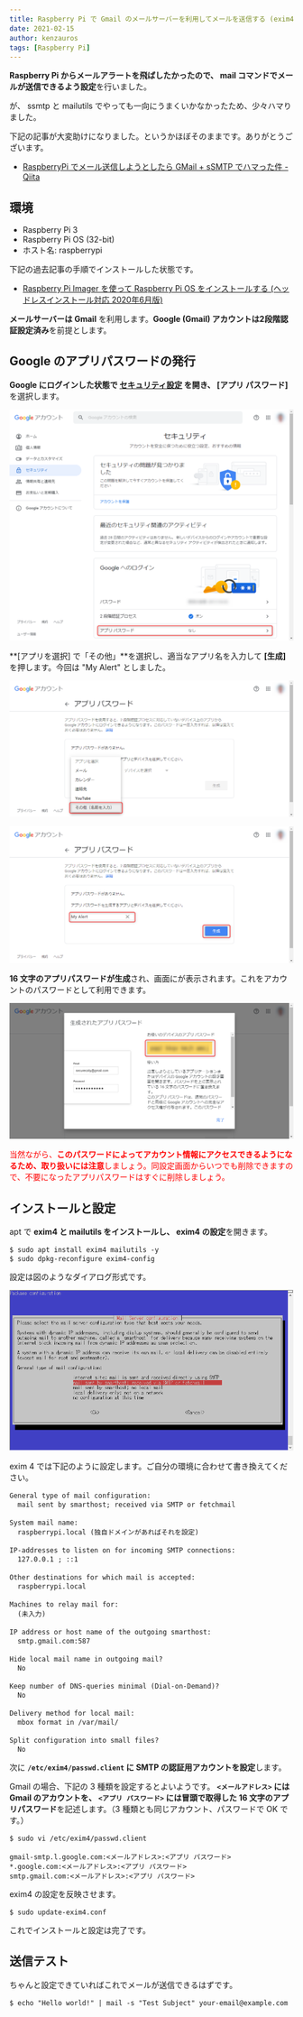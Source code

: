 ```yaml
---
title: Raspberry Pi で Gmail のメールサーバーを利用してメールを送信する (exim4)
date: 2021-02-15
author: kenzauros
tags: [Raspberry Pi]
---
```


**Raspberry Pi からメールアラートを飛ばしたかったので、 mail コマンドでメールが送信できるよう設定**を行いました。

が、 ssmtp と mailutils でやっても一向にうまくいかなかったため、少々ハマりました。

下記の記事が大変助けになりました。というかほぼそのままです。ありがとうございます。

- [RaspberryPi でメール送信しようとしたら GMail + sSMTP でハマった件 - Qiita](https://qiita.com/Kazuya_Murakami/items/bc520430fc1efdd0d118)

## 環境

- Raspberry Pi 3
- Raspberry Pi OS (32-bit)
- ホスト名: raspberrypi

下記の過去記事の手順でインストールした状態です。

- [Raspberry Pi Imager を使って Raspberry Pi OS をインストールする (ヘッドレスインストール対応 2020年6月版)](/install-raspberry-pi-os-with-raspberry-pi-imager/)

**メールサーバーは Gmail** を利用します。**Google (Gmail) アカウントは2段階認証設定済み**を前提とします。

## Google のアプリパスワードの発行

**Google にログインした状態で [セキュリティ設定](https://myaccount.google.com/security) を開き、 [アプリ パスワード]** を選択します。

![](images/send-mail-via-smtp-with-exim4-on-raspberry-pi-1.png)

**[アプリを選択] で「その他」**を選択し、適当なアプリ名を入力して **[生成]** を押します。今回は "My Alert" としました。

![](images/send-mail-via-smtp-with-exim4-on-raspberry-pi-2.png)

![](images/send-mail-via-smtp-with-exim4-on-raspberry-pi-3.png)

**16 文字のアプリパスワードが生成**され、画面にが表示されます。これをアカウントのパスワードとして利用できます。

![](images/send-mail-via-smtp-with-exim4-on-raspberry-pi-4.png)

<span style="color:red">当然ながら、**このパスワードによってアカウント情報にアクセスできるようになるため、取り扱いには注意**しましょう。同設定画面からいつでも削除できますので、不要になったアプリパスワードはすぐに削除しましょう。</span>

## インストールと設定

apt で **exim4 と mailutils をインストールし、 exim4 の設定**を開きます。

```
$ sudo apt install exim4 mailutils -y
$ sudo dpkg-reconfigure exim4-config
```

設定は図のようなダイアログ形式です。

![](images/send-mail-via-smtp-with-exim4-on-raspberry-pi-5.png)

exim 4 では下記のように設定します。ご自分の環境に合わせて書き換えてください。

```
General type of mail configuration:
  mail sent by smarthost; received via SMTP or fetchmail

System mail name:
  raspberrypi.local (独自ドメインがあればそれを設定)

IP-addresses to listen on for incoming SMTP connections:
  127.0.0.1 ; ::1

Other destinations for which mail is accepted:
  raspberrypi.local

Machines to relay mail for:
  (未入力)

IP address or host name of the outgoing smarthost:
  smtp.gmail.com:587

Hide local mail name in outgoing mail?
  No

Keep number of DNS-queries minimal (Dial-on-Demand)?
  No

Delivery method for local mail:
  mbox format in /var/mail/

Split configuration into small files?
  No
```

次に **`/etc/exim4/passwd.client` に SMTP の認証用アカウントを設定**します。

Gmail の場合、下記の 3 種類を設定するとよいようです。 **`<メールアドレス>` には Gmail のアカウントを、 `<アプリ パスワード>` には冒頭で取得した 16 文字のアプリパスワード**を記述します。（3 種類とも同じアカウント、パスワードで OK です。）

```
$ sudo vi /etc/exim4/passwd.client

gmail-smtp.l.google.com:<メールアドレス>:<アプリ パスワード>
*.google.com:<メールアドレス>:<アプリ パスワード>
smtp.gmail.com:<メールアドレス>:<アプリ パスワード>
```

exim4 の設定を反映させます。

```
$ sudo update-exim4.conf
```

これでインストールと設定は完了です。

## 送信テスト

ちゃんと設定できていればこれでメールが送信できるはずです。

```
$ echo "Hello world!" | mail -s "Test Subject" your-email@example.com
```

